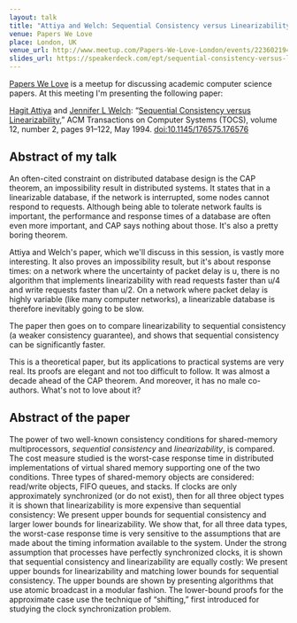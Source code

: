 ```yaml
---
layout: talk
title: "Attiya and Welch: Sequential Consistency versus Linearizability"
venue: Papers We Love
place: London, UK
venue_url: http://www.meetup.com/Papers-We-Love-London/events/223602194/
slides_url: https://speakerdeck.com/ept/sequential-consistency-versus-linearizability-attiya-and-welch
---
```


[Papers We Love][pwl] is a meetup for discussing academic computer science papers.
At this meeting I'm presenting the following paper:

[Hagit Attiya][attiya] and [Jennifer L Welch][welch]:
“[Sequential Consistency versus Linearizability][paper],”
ACM Transactions on Computer Systems (TOCS), volume 12, number 2, pages 91–122, May 1994.
[doi:10.1145/176575.176576][doi]

[pwl]: http://paperswelove.org/
[attiya]: http://www.cs.technion.ac.il/~hagit/
[welch]: https://parasol.tamu.edu/~welch/
[paper]: http://courses.csail.mit.edu/6.852/01/papers/p91-attiya.pdf
[doi]: http://dx.doi.org/10.1145/176575.176576


<script async class="speakerdeck-embed" data-id="b0a01598878f498d883ab560333bd1fe" data-ratio="1.33333333333333" src="//speakerdeck.com/assets/embed.js"></script>


Abstract of my talk
-------------------

An often-cited constraint on distributed database design is the CAP theorem, an impossibility result
in distributed systems. It states that in a linearizable database, if the network is interrupted,
some nodes cannot respond to requests. Although being able to tolerate network faults is important,
the performance and response times of a database are often even more important, and CAP says nothing
about those. It's also a pretty boring theorem.

Attiya and Welch's paper, which we'll discuss in this session, is vastly more interesting. It also
proves an impossibility result, but it's about response times: on a network where the uncertainty of
packet delay is u, there is no algorithm that implements linearizability with read requests faster
than u/4 and write requests faster than u/2. On a network where packet delay is highly variable
(like many computer networks), a linearizable database is therefore inevitably going to be slow.

The paper then goes on to compare linearizability to sequential consistency (a weaker consistency
guarantee), and shows that sequential consistency can be significantly faster.

This is a theoretical paper, but its applications to practical systems are very real. Its proofs are
elegant and not too difficult to follow. It was almost a decade ahead of the CAP theorem. And
moreover, it has no male co-authors. What's not to love about it?


Abstract of the paper
---------------------

The power of two well-known consistency conditions for shared-memory multiprocessors, _sequential
consistency_ and _linearizability_, is compared. The cost measure studied is the worst-case response
time in distributed implementations of virtual shared memory supporting one of the two conditions.
Three types of shared-memory objects are considered: read/write objects, FIFO queues, and stacks. If
clocks are only approximately synchronized (or do not exist), then for all three object types it is
shown that linearizability is more expensive than sequential consistency: We present upper bounds
for sequential consistency and larger lower bounds for linearizability. We show that, for all three
data types, the worst-case response time is very sensitive to the assumptions that are made about
the timing information available to the system. Under the strong assumption that processes have
perfectly synchronized clocks, it is shown that sequential consistency and linearizability are
equally costly: We present upper bounds for linearizability and matching lower bounds for sequential
consistency. The upper bounds are shown by presenting algorithms that use atomic broadcast in
a modular fashion. The lower-bound proofs for the approximate case use the technique of “shifting,”
first introduced for studying the clock synchronization problem.
